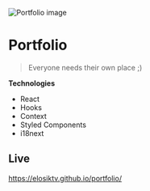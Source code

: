 ![Portfolio image](https://i.ibb.co/nRf3Fhd/wef.png)

# Portfolio

> Everyone needs their own place ;)

**Technologies**
- React
- Hooks
- Context
- Styled Components
- i18next

## Live
https://elosiktv.github.io/portfolio/